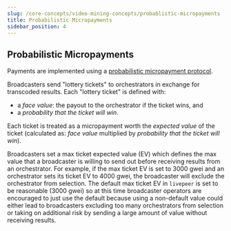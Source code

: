 ```yaml
---
slug: /core-concepts/video-mining-concepts/probablistic-micropayments
title: Probabilistic Micropayments
sidebar_position: 4
---
```



## Probabilistic Micropayments

Payments are implemented using a
[probabilistic micropayment protocol](https://medium.com/livepeer-blog/streamflow-probabilistic-micropayments-f3a647672462).

Broadcasters send "lottery tickets" to orchestrators in exchange for transcoded
results. Each "lottery ticket" is defined with:

- a _face value_: the payout to the orchestrator if the ticket wins, and
- a _probability that the ticket will win_.

Each ticket is treated as a micropayment worth the _expected value_ of the
ticket (calculated as: _face value_ multiplied by _probability that the ticket
will win_).

Broadcasters set a max ticket expected value (EV) which defines the max value
that a broadcaster is willing to send out before receiving results from an
orchestrator. For example, if the max ticket EV is set to 3000 gwei and an
orchestrator sets its ticket EV to 4000 gwei, the broadcaster will exclude the
orchestrator from selection. The default max ticket EV in `livepeer` is set to
be reasonable (3000 gwei) so at this time broadcaster operators are encouraged
to just use the default because using a non-default value could either lead to
broadcasters excluding too many orchestrators from selection or taking on
additional risk by sending a large amount of value without receiving results.
